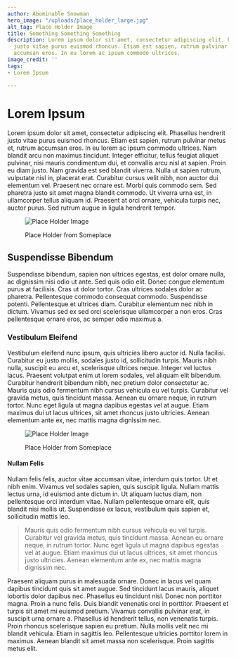 ```yaml
---
author: Abominable Snowman
hero_image: "/uploads/place_holder_large.jpg"
alt_tag: Place Holder Image
title: Something Something Something
description: Lorem ipsum dolor sit amet, consectetur adipiscing elit. Phasellus hendrerit
  justo vitae purus euismod rhoncus. Etiam est sapien, rutrum pulvinar metus et, rutrum
  accumsan eros. In eu lorem ac ipsum commodo ultrices.
image_credit: ''
tags:
- Lorem Ipsum

---
```

# Lorem Ipsum

Lorem ipsum dolor sit amet, consectetur adipiscing elit. Phasellus hendrerit justo vitae purus euismod rhoncus. Etiam est sapien, rutrum pulvinar metus et, rutrum accumsan eros. In eu lorem ac ipsum commodo ultrices. Nam blandit arcu non maximus tincidunt. Integer efficitur, tellus feugiat aliquet pulvinar, nisi mauris condimentum dui, et convallis arcu nisl at sapien. Proin eu diam justo. Nam gravida est sed blandit viverra. Nulla ut sapien rutrum, vulputate nisl in, placerat erat. Curabitur cursus velit nibh, non auctor dui elementum vel. Praesent nec ornare est. Morbi quis commodo sem. Sed pharetra justo sit amet magna blandit commodo. Ut viverra urna est, in ullamcorper tellus aliquam id. Praesent at orci ornare, vehicula turpis nec, auctor purus. Sed rutrum augue in ligula hendrerit tempor.

<figure>

![Place Holder Image](/uploads/place_holder_landscape.jpg "Place Holder")

<figcaption>Place Holder from Someplace</figcaption>

</figure>

## Suspendisse Bibendum

Suspendisse bibendum, sapien non ultrices egestas, est dolor ornare nulla, ac dignissim nisi odio ut ante. Sed quis odio elit. Donec congue elementum purus at facilisis. Cras ut dolor tortor. Cras ultrices sodales dolor ac pharetra. Pellentesque commodo consequat commodo. Suspendisse potenti. Pellentesque et ultrices diam. Curabitur elementum nec nibh in dictum. Vivamus sed ex sed orci scelerisque ullamcorper a non eros. Cras pellentesque ornare eros, ac semper odio maximus a.

### Vestibulum Eleifend

Vestibulum eleifend nunc ipsum, quis ultricies libero auctor id. Nulla facilisi. Curabitur eu justo mollis, sodales justo id, sollicitudin turpis. Mauris nibh nulla, suscipit eu arcu et, scelerisque ultrices neque. Integer vel luctus lacus. Praesent volutpat enim ut lorem sodales, vel aliquam elit bibendum. Curabitur hendrerit bibendum nibh, nec pretium dolor consectetur ac. Mauris quis odio fermentum nibh cursus vehicula eu vel turpis. Curabitur vel gravida metus, quis tincidunt massa. Aenean eu ornare neque, in rutrum tortor. Nunc eget ligula ut magna dapibus egestas vel at augue. Etiam maximus dui ut lacus ultrices, sit amet rhoncus justo ultricies. Aenean elementum ante ex, nec mattis magna dignissim nec.

<figure>

![Place Holder Image](/uploads/place_holder_landscape.jpg "Place Holder")

<figcaption>Place Holder from Someplace</figcaption>

</figure>

#### Nullam Felis

Nullam felis felis, auctor vitae accumsan vitae, interdum quis tortor. Ut et nibh enim. Vivamus vel sodales sapien, quis suscipit ligula. Nullam mattis lectus urna, id euismod ante dictum in. Ut aliquam luctus diam, non pellentesque orci interdum vitae. Nullam pellentesque ornare elit, quis blandit nisi mollis ut. Suspendisse ex lacus, vestibulum quis sapien et, sollicitudin mattis leo.

> Mauris quis odio fermentum nibh cursus vehicula eu vel turpis. Curabitur vel gravida metus, quis tincidunt massa. Aenean eu ornare neque, in rutrum tortor. Nunc eget ligula ut magna dapibus egestas vel at augue. Etiam maximus dui ut lacus ultrices, sit amet rhoncus justo ultricies. Aenean elementum ante ex, nec mattis magna dignissim nec.

Praesent aliquam purus in malesuada ornare. Donec in lacus vel quam dapibus tincidunt quis sit amet augue. Sed tincidunt lacus mauris, aliquet lobortis dolor dapibus nec. Phasellus eu tincidunt nisl. Donec non porttitor magna. Proin a nunc felis. Duis blandit venenatis orci in porttitor. Praesent et turpis sit amet mi euismod pretium. Vivamus convallis pulvinar erat, in suscipit urna ornare a. Phasellus id hendrerit tellus, non venenatis turpis. Proin rhoncus scelerisque sapien eu pretium. Nulla mollis velit nec mi blandit vehicula. Etiam in sagittis leo. Pellentesque ultricies porttitor lorem in maximus. Aenean blandit sit amet massa non scelerisque. Proin sagittis metus elit.